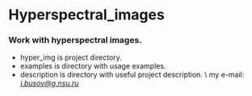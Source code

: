 # Hyperspectral_images
### Work with hyperspectral images.
- hyper_img is project directory.
- examples is directory with usage examples.
- description is directory with useful project description.
\ my e-mail: *i.busov@g.nsu.ru*

